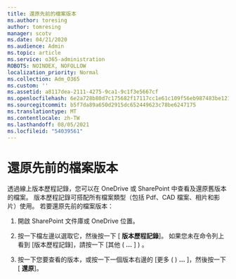 ```yaml
---
title: 還原先前的檔案版本
ms.author: toresing
author: tomresing
manager: scotv
ms.date: 04/21/2020
ms.audience: Admin
ms.topic: article
ms.service: o365-administration
ROBOTS: NOINDEX, NOFOLLOW
localization_priority: Normal
ms.collection: Adm_O365
ms.custom: ''
ms.assetid: a8117dea-2111-4275-9ca1-9c1f3e5667cf
ms.openlocfilehash: 6e2a728b80d7c175682f17117cc1e61c109f56eb987483be12187d048467a4c4
ms.sourcegitcommit: b5f7da89a650d2915dc652449623c78be6247175
ms.translationtype: MT
ms.contentlocale: zh-TW
ms.lasthandoff: 08/05/2021
ms.locfileid: "54039561"
---
```

# <a name="restore-a-previous-file-version"></a>還原先前的檔案版本

透過線上版本歷程記錄，您可以在 OneDrive 或 SharePoint 中查看及還原舊版本的檔案。 版本歷程記錄可搭配所有檔案類型（包括 Pdf、CAD 檔案、相片和影片）使用。 若要還原先前的檔案版本：
  
1. 開啟 SharePoint 文件庫或 OneDrive 位置。
    
2. 按一下檔左邊以選取它，然後按一下 [ **版本歷程記錄**]。 如果您未在命令列上看到 [版本歷程記錄]，請按一下 [其他 ( **...** ] ) 。 
    
3. 按一下您要查看的版本，或按一下一個版本右邊的 [更多 ( ) **...** ]，然後按一下 [ **還原**]。
    

